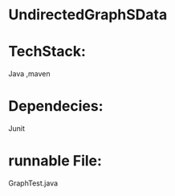 # UndirectedGraphSData



# TechStack: 
Java ,maven

# Dependecies:
Junit

# runnable File:
GraphTest.java

